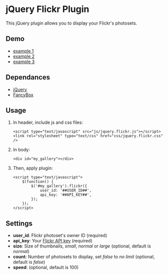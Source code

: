 jQuery Flickr Plugin
===============

This jQuery plugin allows you to display your Flickr's photosets.

Demo
-----------------

*   [example 1](http://blat.github.com/jquery-flickr-plugin/demo1.html)
*   [example 2](http://blat.github.com/jquery-flickr-plugin/demo2.html)
*   [example 3](http://blat.github.com/jquery-flickr-plugin/demo3.html)


Dependances
------------------

* [jQuery](http://jquery.com/)
* [FancyBox](http://fancybox.net/)


Usage
------------------

1.  In header, include js and css files:

        <script type="text/javascript" src="js/jquery.flickr.js"></script>
        <link rel="stylesheet" type="text/css" href="css/jquery.flickr.css" />
        
2.  In body:

        <div id="my_gallery"></div>

3.  Then, apply plugin:

        <script type="text/javascript">
            $(function() {
                $('#my_gallery').flickr({
                    user_id: '##USER_ID##',
                    api_key: '##API_KEY##',
                });
            });
        </script>


Settings
----------------------
*   **user_id**: Flickr photoset's owner ID (required)
*   **api_key**: Your [Flickr API key](http://www.flickr.com/services/api/keys/) (required)
*   **size**: Size of thumbnails, *small*, *normal* or *large* (optional, default is *normal*)
*   **count**: Number of photosets to display, set *false* to *no limit* (optional, default is *false*)
*   **speed**: (optional, default is 100)
